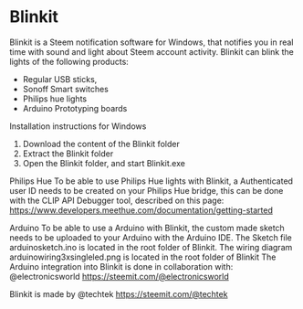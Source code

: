 # Blinkit

Blinkit is a Steem notification software for Windows, that notifies you in real time with sound and light about Steem account activity.
Blinkit can blink the lights of the following products:

- Regular USB sticks,
- Sonoff Smart switches
- Philips hue lights 
- Arduino Prototyping boards

Installation instructions for Windows

1. Download the content of the Blinkit folder 
2. Extract the Blinkit folder
3. Open the Blinkit folder, and start Blinkit.exe




Philips Hue
To be able to use Philips Hue lights with Blinkit, a Authenticated user ID needs to be created on your Philips Hue bridge,
this can be done with the CLIP API Debugger tool, described on this page:
https://www.developers.meethue.com/documentation/getting-started

Arduino
To be able to use a Arduino with Blinkit, the custom made sketch needs to be uploaded to your Arduino with the Arduino IDE.
The Sketch file arduinosketch.ino is located in the root folder of Blinkit. 
The wiring diagram arduinowiring3xsingleled.png is located in the root folder of Blinkit 
The Arduino integration into Blinkit is done in collaboration with: @electronicsworld https://steemit.com/@electronicsworld 



Blinkit is made by @techtek
https://steemit.com/@techtek

